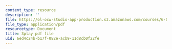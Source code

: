 ```yaml
---
content_type: resource
description: ''
file: https://ol-ocw-studio-app-production.s3.amazonaws.com/courses/6-042j-mathematics-for-computer-science-spring-2015/6ed4c24bb17f082eacb911d8cb0f22fe_QKO_2WQkZ0k.pdf
file_type: application/pdf
resourcetype: Document
title: 3play pdf file
uid: 6ed4c24b-b17f-082e-acb9-11d8cb0f22fe
---
```

